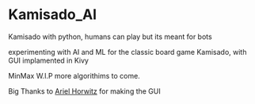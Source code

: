 # Kamisado_AI
Kamisado with python, humans can play but its meant for bots

experimenting with AI and ML for the classic board game Kamisado, with GUI implamented in Kivy

MinMax W.I.P
more algorithims to come.

Big Thanks to [Ariel Horwitz](https://github.com/ArielHorwitz) for making the GUI
